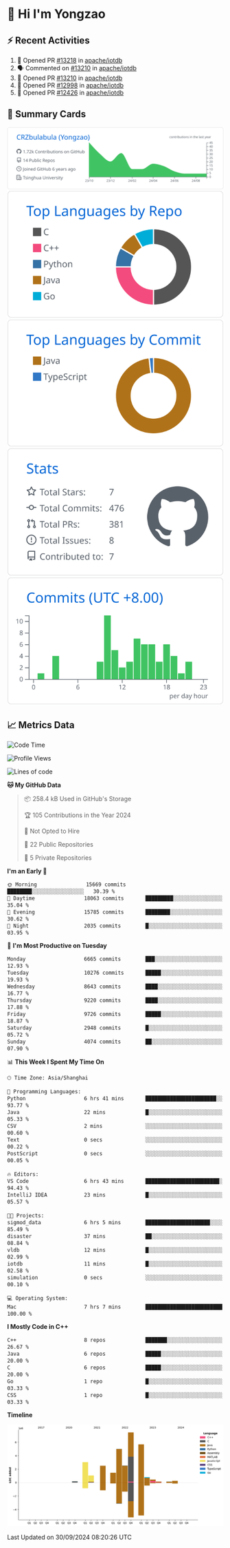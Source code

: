 # 👋 Hi I'm Yongzao

## ⚡ Recent Activities
<!--START_SECTION:activity-->
1. 💪 Opened PR [#13218](https://github.com/apache/iotdb/pull/13218) in [apache/iotdb](https://github.com/apache/iotdb)
2. 🗣 Commented on [#13210](https://github.com/apache/iotdb/pull/13210#issuecomment-2294850976) in [apache/iotdb](https://github.com/apache/iotdb)
3. 💪 Opened PR [#13210](https://github.com/apache/iotdb/pull/13210) in [apache/iotdb](https://github.com/apache/iotdb)
4. 💪 Opened PR [#12998](https://github.com/apache/iotdb/pull/12998) in [apache/iotdb](https://github.com/apache/iotdb)
5. 💪 Opened PR [#12426](https://github.com/apache/iotdb/pull/12426) in [apache/iotdb](https://github.com/apache/iotdb)
<!--END_SECTION:activity-->

## 🎑 Summary Cards

[![](https://raw.githubusercontent.com/CRZbulabula/CRZbulabula/main/profile-summary-card-output/github/0-profile-details.svg)](https://github.com/vn7n24fzkq/github-profile-summary-cards)
[![](https://raw.githubusercontent.com/CRZbulabula/CRZbulabula/main/profile-summary-card-output/github/1-repos-per-language.svg)](https://github.com/vn7n24fzkq/github-profile-summary-cards) [![](https://raw.githubusercontent.com/CRZbulabula/CRZbulabula/main/profile-summary-card-output/github/2-most-commit-language.svg)](https://github.com/vn7n24fzkq/github-profile-summary-cards)
[![](https://raw.githubusercontent.com/CRZbulabula/CRZbulabula/main/profile-summary-card-output/github/3-stats.svg)](https://github.com/vn7n24fzkq/github-profile-summary-cards) [![](https://raw.githubusercontent.com/CRZbulabula/CRZbulabula/main/profile-summary-card-output/github/4-productive-time.svg)](https://github.com/vn7n24fzkq/github-profile-summary-cards)

## 📈 Metrics Data

<!--START_SECTION:waka-->
![Code Time](http://img.shields.io/badge/Code%20Time-699%20hrs%2054%20mins-blue)

![Profile Views](http://img.shields.io/badge/Profile%20Views-5-blue)

![Lines of code](https://img.shields.io/badge/From%20Hello%20World%20I%27ve%20Written-30.5%20million%20lines%20of%20code-blue)

**🐱 My GitHub Data** 

> 📦 258.4 kB Used in GitHub's Storage 
 > 
> 🏆 105 Contributions in the Year 2024
 > 
> 🚫 Not Opted to Hire
 > 
> 📜 22 Public Repositories 
 > 
> 🔑 5 Private Repositories 
 > 
**I'm an Early 🐤** 

```text
🌞 Morning                15669 commits       ████████░░░░░░░░░░░░░░░░░   30.39 % 
🌆 Daytime                18063 commits       █████████░░░░░░░░░░░░░░░░   35.04 % 
🌃 Evening                15785 commits       ████████░░░░░░░░░░░░░░░░░   30.62 % 
🌙 Night                  2035 commits        █░░░░░░░░░░░░░░░░░░░░░░░░   03.95 % 
```
📅 **I'm Most Productive on Tuesday** 

```text
Monday                   6665 commits        ███░░░░░░░░░░░░░░░░░░░░░░   12.93 % 
Tuesday                  10276 commits       █████░░░░░░░░░░░░░░░░░░░░   19.93 % 
Wednesday                8643 commits        ████░░░░░░░░░░░░░░░░░░░░░   16.77 % 
Thursday                 9220 commits        ████░░░░░░░░░░░░░░░░░░░░░   17.88 % 
Friday                   9726 commits        █████░░░░░░░░░░░░░░░░░░░░   18.87 % 
Saturday                 2948 commits        █░░░░░░░░░░░░░░░░░░░░░░░░   05.72 % 
Sunday                   4074 commits        ██░░░░░░░░░░░░░░░░░░░░░░░   07.90 % 
```


📊 **This Week I Spent My Time On** 

```text
🕑︎ Time Zone: Asia/Shanghai

💬 Programming Languages: 
Python                   6 hrs 41 mins       ███████████████████████░░   93.77 % 
Java                     22 mins             █░░░░░░░░░░░░░░░░░░░░░░░░   05.33 % 
CSV                      2 mins              ░░░░░░░░░░░░░░░░░░░░░░░░░   00.60 % 
Text                     0 secs              ░░░░░░░░░░░░░░░░░░░░░░░░░   00.22 % 
PostScript               0 secs              ░░░░░░░░░░░░░░░░░░░░░░░░░   00.05 % 

🔥 Editors: 
VS Code                  6 hrs 43 mins       ████████████████████████░   94.43 % 
IntelliJ IDEA            23 mins             █░░░░░░░░░░░░░░░░░░░░░░░░   05.57 % 

🐱‍💻 Projects: 
sigmod_data              6 hrs 5 mins        █████████████████████░░░░   85.49 % 
disaster                 37 mins             ██░░░░░░░░░░░░░░░░░░░░░░░   08.84 % 
vldb                     12 mins             █░░░░░░░░░░░░░░░░░░░░░░░░   02.99 % 
iotdb                    11 mins             █░░░░░░░░░░░░░░░░░░░░░░░░   02.58 % 
simulation               0 secs              ░░░░░░░░░░░░░░░░░░░░░░░░░   00.10 % 

💻 Operating System: 
Mac                      7 hrs 7 mins        █████████████████████████   100.00 % 
```

**I Mostly Code in C++** 

```text
C++                      8 repos             ███████░░░░░░░░░░░░░░░░░░   26.67 % 
Java                     6 repos             █████░░░░░░░░░░░░░░░░░░░░   20.00 % 
C                        6 repos             █████░░░░░░░░░░░░░░░░░░░░   20.00 % 
Go                       1 repo              █░░░░░░░░░░░░░░░░░░░░░░░░   03.33 % 
CSS                      1 repo              █░░░░░░░░░░░░░░░░░░░░░░░░   03.33 % 
```



**Timeline**

![Lines of Code chart](https://raw.githubusercontent.com/CRZbulabula/CRZbulabula/main/assets/bar_graph.png)


 Last Updated on 30/09/2024 08:20:26 UTC
<!--END_SECTION:waka-->

